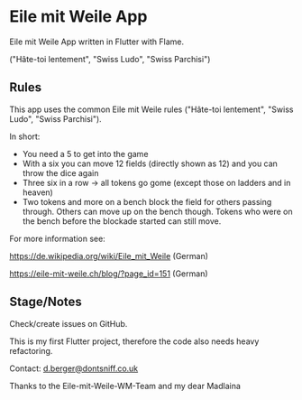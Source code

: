 # Eile mit Weile App

Eile mit Weile App written in Flutter with Flame.

("Hâte-toi lentement", "Swiss Ludo", "Swiss Parchisi")

## Rules
This app uses the common Eile mit Weile rules ("Hâte-toi lentement", "Swiss Ludo", "Swiss Parchisi").

In short:

- You need a 5 to get into the game
- With a six you can move 12 fields (directly shown as 12) and you can throw the dice again
- Three six in a row -> all tokens go gome (except those on ladders and in heaven)
- Two tokens and more on a bench block the field for others passing through. Others can move up on the bench though. Tokens who were on the bench before the blockade started can still move.


For more information see:

https://de.wikipedia.org/wiki/Eile_mit_Weile (German)

https://eile-mit-weile.ch/blog/?page_id=151 (German)

## Stage/Notes

Check/create issues on GitHub.

This is my first Flutter project, therefore the code also needs heavy refactoring.

Contact: d.berger@dontsniff.co.uk

Thanks to the Eile-mit-Weile-WM-Team and my dear Madlaina
